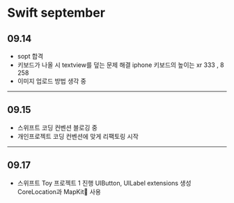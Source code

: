 # Swift september

## 09.14

- sopt 합격
- 키보드가 나올 시 textview를 덮는 문제 해결
  iphone 키보드의 높이는 xr 333 , 8 258
- 이미지 업로드 방법 생각 중  

---

## 09.15

- 스위프트 코딩 컨벤션 블로깅 중
- 개인프로젝트 코딩 컨벤션에 맞게 리팩토링 시작


---

## 09.17

- 스위프트 Toy 프로젝트 1 진행 
  UIButton, UILabel extensions 생성
  CoreLocation과 MapKit 사용
